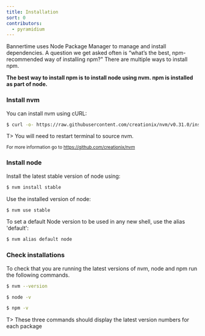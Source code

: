 ```yaml
---
title: Installation
sort: 0
contributors:
  - pyramidium
---
```


Bannertime uses Node Package Manager to manage and install dependencies. A question we get asked often is “what’s the best, npm-recommended way of installing npm?" There are multiple ways to install npm.

**The best way to install npm is to install node using nvm. npm is installed as part of node.**

### Install nvm

You can install nvm using cURL:
```bash
$ curl -o- https://raw.githubusercontent.com/creationix/nvm/v0.31.0/install.sh | bash
```

T> You will need to restart terminal to source nvm.

<sub>For more information go to https://github.com/creationix/nvm</sub>

### Install node

Install the latest stable version of node using:
```bash
$ nvm install stable
```

Use the installed version of node:
```bash
$ nvm use stable
```

To set a default Node version to be used in any new shell, use the alias 'default':
```bash
$ nvm alias default node
```

### Check installations

To check that you are running the latest versions of nvm, node and npm run the following commands.

```bash
$ nvm --version
```

```bash
$ node -v
```

```bash
$ npm -v
```

T> These three commands should display the latest version numbers for each package
